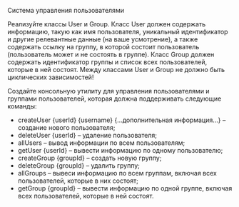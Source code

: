 Система управления пользователями

Реализуйте классы User и Group. Класс User должен содержать информацию, такую как имя пользователя, уникальный идентификатор и другие релевантные данные (на ваше усмотрение), а также содержать ссылку на группу, в которой состоит пользователь (пользователь может и не состоять в группе). Класс Group должен содержать идентификатор группы и список всех пользователей, которые в ней состоят. Между классами User и Group не должно быть циклических зависимостей!

Создайте консольную утилиту для управления пользователями и группами пользователей, которая должна поддерживать следующие команды:
- createUser {userId} {username} {…дополнительная информация…} – создание нового пользователя;
- deleteUser {userId} – удаление пользователя;
- allUsers – вывод информации по всем пользователям;
- getUser {userId} – вывести информацию по одному пользователю;
- createGroup {groupId} – создать новую группу;
- deleteGroup {groupId} – удалить группу;
- allGroups – вывеси информацию по всем группам, включая всех пользователей, которые в них состоят;
- getGroup {groupId} – вывести информацию по одной группе, включая всех пользователей, которые в ней состоят.
